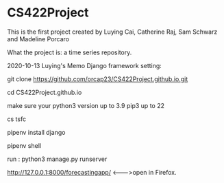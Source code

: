 # CS422Project

This is the first project created by Luying Cai, Catherine Raj, Sam Schwarz and Madeline Porcaro

What the project is: a time series repository.

2020-10-13 Luying's Memo
Django framework setting:

git clone https://github.com/orcap23/CS422Project.github.io.git

cd CS422Project.github.io

make sure your python3 version up to 3.9 pip3 up to 22

cs tsfc

pipenv install django

pipenv shell

run : python3 manage.py runserver

http://127.0.0.1:8000/forecastingapp/ <--->open in Firefox.

